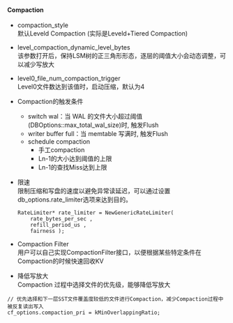 #### Compaction  
- compaction_style  
默认Leveld Compaction (实际是Leveld+Tiered Compaction)

- level_compaction_dynamic_level_bytes  
该参数打开后，保持LSM树的正三角形形态，逐层的阈值大小会动态调整，可以减少写放大

- level0_file_num_compaction_trigger  
Level0文件数达到该值时，启动压缩，默认为4

- Compaction的触发条件  
  - switch wal：当 WAL 的文件大小超过阈值(DBOptions::max_total_wal_size)时, 触发Flush  
  - writer buffer full：当 memtable 写满时, 触发Flush  
  - schedule compaction  
    - 手工compaction  
    - Ln-1的大小达到阈值的上限  
    - Ln-1的查找Miss达到上限  

- 限速  
限制压缩和写盘的速度以避免异常读延迟，可以通过设置db_options.rate_limiter选项来达到目的。  
  ```
  RateLimiter* rate_limiter = NewGenericRateLimiter(
      rate_bytes_per_sec , 
      refill_period_us ,
      fairness );
  ```
- Compaction Filter  
用户可以自己实现CompactionFilter接口，以便根据某些特定条件在Compaction的时候快速回收KV

- 降低写放大  
Compaction 过程中选择文件的优先级，能够降低写放大
```
// 优先选择和下一层SST文件覆盖度较低的文件进行Compaction，减少Compaction过程中被反复读出写入
cf_options.compaction_pri = kMinOverlappingRatio;
```
